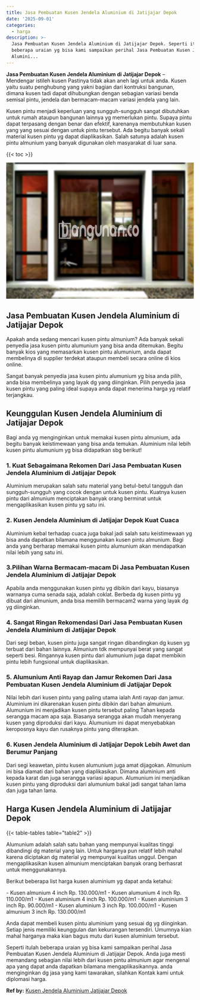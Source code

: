 ```yaml
---
title: Jasa Pembuatan Kusen Jendela Aluminium di Jatijajar Depok
date: '2025-09-01'
categories:
  - harga
description: >-
  Jasa Pembuatan Kusen Jendela Aluminium di Jatijajar Depok. Seperti itulah
  beberapa uraian yg bisa kami sampaikan perihal Jasa Pembuatan Kusen Jendela
  Alumini...
---
```


**Jasa Pembuatan Kusen Jendela Aluminium di Jatijajar Depok** – Mendengar istileh kusen Pastinya tidak akan aneh lagi untuk anda. Kusen yaitu suatu penghubung yang yakni bagian dari kontruksi bangunan, dimana kusen tadi dapat dihubungkan dengan sebagian variasi benda semisal pintu, jendela dan bermacam-macam variasi jendela yang lain.

Kusen pintu menjadi keperluan yang sungguh-sungguh sangat dibutuhkan untuk rumah ataupun bangunan lainnya yg memerlukan pintu. Supaya pintu dapat terpasang dengan benar dan efektif, karenanya membutuhkan kusen yang yang sesuai dengan untuk pintu tersebut. Ada begitu banyak sekali material kusen pintu yg dapat diaplikasikan. Salah satunya adalah kusen pintu almunium yang banyak digunakan oleh masyarakat di luar sana.

{{< toc >}}

![Jasa Pembuatan Kusen Jendela Aluminium di Jatijajar Depok](/images/harga-kusen-jendela-alumunium-32.png)

## Jasa Pembuatan Kusen Jendela Aluminium di Jatijajar Depok

Apakah anda sedang mencari kusen pintu almunium? Ada banyak sekali penyedia jasa kusen pintu alumunium yang bisa anda ditemukan. Begitu banyak kios yang memasarkan kusen pintu alumunium, anda dapat membelinya di supplier terdekat ataupun membeli secara online di kios online.

Sangat banyak penyedia jasa kusen pintu alumunium yg bisa anda pilih, anda bisa membelinya yang layak dg yang diinginkan. Pilih penyedia jasa kusen pintu yang paling ideal supaya anda dapat menerima harga yg relatif terjangkau.

## Keunggulan Kusen Jendela Aluminium di Jatijajar Depok

Bagi anda yg menginginkan untuk memakai kusen pintu almunium, ada begitu banyak keistimewaan yang bisa anda temukan. Aluminium nilai lebih kusen pintu alumunium yg bisa didapatkan sbg berikut!

### 1\. Kuat Sebagaimana Rekomen Dari Jasa Pembuatan Kusen Jendela Aluminium di Jatijajar Depok

Aluminium merupakan salah satu material yang betul-betul tangguh dan sungguh-sungguh yang cocok dengan untuk kusen pintu. Kuatnya kusen pintu dari almunium menciptakan banyak orang berminat untuk mengaplikasikan kusen pintu yg satu ini.

### 2\. Kusen Jendela Aluminium di Jatijajar Depok Kuat Cuaca

Aluminium kebal terhadap cuaca juga bakal jadi salah satu keistimewaan yg bisa anda dapatkan bilamana menggunakan kusen pintu almunium. Bagi anda yang berharap memakai kusen pintu alumunium akan mendapatkan nilai lebih yang satu ini.

### 3.Pilihan Warna Bermacam-macam Di Jasa Pembuatan Kusen Jendela Aluminium di Jatijajar Depok

Apabila anda menggunakan kusen pintu yg dibikin dari kayu, biasanya warnanya cuma senada saja, adalah coklat. Berbeda dg kusen pintu yg dibuat dari almunium, anda bisa memilih bermacam2 warna yang layak dg yg diinginkan.

### 4\. Sangat Ringan Rekomendasi Dari Jasa Pembuatan Kusen Jendela Aluminium di Jatijajar Depok

Dari segi beban, kusen pintu juga sangat ringan dibandingkan dg kusen yg terbuat dari bahan lainnya. Almunium tdk mempunyai berat yang sangat seperti besi. Ringannya kusen pintu dari alumunium juga dapat membikin pintu lebih fungsional untuk diaplikasikan.

### 5\. Alumunium Anti Rayap dan Jamur Rekomen Dari Jasa Pembuatan Kusen Jendela Aluminium di Jatijajar Depok

Nilai lebih dari kusen pintu yang paling utama ialah Anti rayap dan jamur. Aluminium ini dikarenakan kusen pintu dibikin dari bahan almunium. Alumunium ini menjadikan kusen pintu tersebut paling Tahan kepada serangga macam apa saja. Biasanya serangga akan mudah menyerang kusen yang diproduksi dari kayu. Alumunium ini dapat menyebabkan keroposnya kayu dan rusaknya pintu yang diterapkan.

### 6\. Kusen Jendela Aluminium di Jatijajar Depok Lebih Awet dan Berumur Panjang

Dari segi keawetan, pintu kusen alumunium juga amat dijagokan. Almunium ini bisa diamati dari bahan yang diaplikasikan. Dimana aluminium anti kepada karat dan juga serangga variasi apapun. Alumunium ini menjadikan kusen pintu yang diproduksi dari alumunium bakal jadi sangat tahan lama dan juga tahan lama.

## Harga Kusen Jendela Aluminium di Jatijajar Depok

{{< table-tables table="table2" >}}

Alumunium adalah salah satu bahan yang mempunyai kualitas tinggi dibandingi dg material yang lain. Untuk harganya pun relatif lebih mahal karena diciptakan dg material yg mempunyai kualitas unggul. Dengan mengaplikasikan kusen almunium menciptakan banyak orang berhasrat untuk menggunakannya.

Berikut beberapa list harga kusen aluminium yg dapat anda ketahui:

\- Kusen almunium 4 inch Rp. 130.000/m1 - Kusen alumunium 4 inch Rp. 110.000/m1 - Kusen aluminium 4 inch Rp. 100.000/m1 - Kusen aluminium 3 inch Rp. 90.000/m1 - Kusen aluminium 3 inch Rp. 100.000/m1 - Kusen almunium 3 inch Rp. 130.000/m1

Anda dapat membeli kusen pintu aluminium yang sesuai dg yg diinginkan. Setiap jenis memiliki keunggulan dan kekurangan tersendiri. Umumnya kian mahal harganya maka kian bagus mutu dari kusen aluminium tersebut.

Seperti itulah beberapa uraian yg bisa kami sampaikan perihal Jasa Pembuatan Kusen Jendela Aluminium di Jatijajar Depok. Anda juga mesti memandang sebagian nilai lebih dari kusen pintu almunium agar mengenal apa yang dapat anda dapatkan bilamana mengaplikasikannya. anda menginginkan dg jasa yang kami tawarakan, silahkan Kontak kami untuk diplomasi harga.

**Ref by:** [Kusen Jendela Aluminium Jatijajar Depok](https://id.wikipedia.org/wiki/Kusen)
